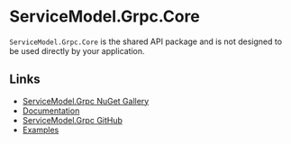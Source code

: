 # ServiceModel.Grpc.Core

`ServiceModel.Grpc.Core` is the shared API package and is not designed to be used directly by your application.

## Links

- [ServiceModel.Grpc NuGet Gallery](https://www.nuget.org/packages/ServiceModel.Grpc)
- [Documentation](https://max-ieremenko.github.io/ServiceModel.Grpc)
- [ServiceModel.Grpc GitHub](https://github.com/max-ieremenko/ServiceModel.Grpc)
- [Examples](https://github.com/max-ieremenko/ServiceModel.Grpc/tree/master/Examples)